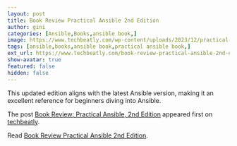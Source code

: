 ```yaml
---
layout: post
title: Book Review Practical Ansible 2nd Edition
author: gini
categories: [Ansible,Books,ansible book,]
image: https://www.techbeatly.com/wp-content/uploads/2023/12/practical-ansible-2E-1024x630.jpeg
tags: [ansible,books,ansible book,practical ansible book,]
ext_url: https://www.techbeatly.com/book-review-practical-ansible-2nd-edition/
show-avatar: true
featured: false
hidden: false
---
```


<p>This updated edition aligns with the latest Ansible version, making it an excellent reference for beginners diving into Ansible.</p>
<p>The post <a href="https://www.techbeatly.com/book-review-practical-ansible-2nd-edition/">Book Review: Practical Ansible, 2nd Edition</a> appeared first on <a href="https://www.techbeatly.com">techbeatly</a>.</p>

Read [Book Review Practical Ansible 2nd Edition](https://www.techbeatly.com/book-review-practical-ansible-2nd-edition/).